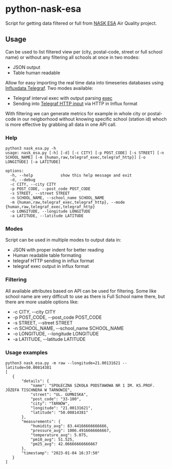 # python-nask-esa
Script for getting data filtered or full from [NASK ESA](https://esa.nask.pl/) Air Quality project.

## Usage
Can be used to list filtered view per (city, postal-code, street or full school name) or without any filtering all schools at once in two modes:
* JSON output
* Table human readable

Allow for easy importing the real time data into timeseries databases using [Influxdata Telegraf](https://github.com/influxdata/telegraf).
Two modes available:
* Telegraf interval exec with output parsing [exec](https://github.com/influxdata/telegraf/tree/master/plugins/inputs/exec)
* Sending into [Telegraf HTTP input](https://github.com/influxdata/telegraf/tree/master/plugins/inputs/http) via HTTP in Influx format

With filtering we can generate metrics for example in whole city or postal-code in our neigborhood without knowing specific school (station id) whoch is more effective by grabbing all data in one API call.
### Help
```
python3 nask_esa.py -h
usage: nask_esa.py [-h] [-d] [-c CITY] [-p POST_CODE] [-s STREET] [-n SCHOOL_NAME] [-m {human,raw,telegraf_exec,telegraf_http}] [-o LONGITUDE] [-a LATITUDE]

options:
  -h, --help            show this help message and exit
  -d, --debug
  -c CITY, --city CITY
  -p POST_CODE, --post_code POST_CODE
  -s STREET, --street STREET
  -n SCHOOL_NAME, --school_name SCHOOL_NAME
  -m {human,raw,telegraf_exec,telegraf_http}, --mode {human,raw,telegraf_exec,telegraf_http}
  -o LONGITUDE, --longitude LONGITUDE
  -a LATITUDE, --latitude LATITUDE
  ```
  
 ### Modes
 Script can be used in multiple modes to output data in:
 * JSON with proper indent for better reading
 * Human readable table formating
 * telegraf HTTP sending in influx format 
 * telegraf exec output in influx format
 
 ### Filtering
 All available attributes based on API can be used for filtering. Some like school name are very difficult to use as there is Full School name there, but there are more usable options like:
 * -c CITY, --city CITY
 * -p POST_CODE, --post_code POST_CODE
 * -s STREET, --street STREET
 * -n SCHOOL_NAME, --school_name SCHOOL_NAME
 * -o LONGITUDE, --longitude LONGITUDE
 * -a LATITUDE, --latitude LATITUDE
 
 ### Usage examples
 ```
 python3 nask_esa.py -m raw --longitude=21.00131621 --latitude=50.00814381
[
    {
        "details": {
            "name": "SPOŁECZNA SZKOŁA PODSTAWOWA NR 1 IM. KS.PROF. JÓZEFA TISCHNERA W TARNOWIE",
            "street": "UL. GUMNISKA",
            "post_code": "33-100",
            "city": "TARNÓW",
            "longitude": "21.00131621",
            "latitude": "50.00814381"
        },
        "measurements": {
            "humidity_avg": 83.44166666666666,
            "pressure_avg": 1006.4916666666667,
            "temperature_avg": 5.075,
            "pm10_avg": 51.525,
            "pm25_avg": 42.06666666666667
        },
        "timestamp": "2023-01-04 16:37:50"
    }
]
 ```
